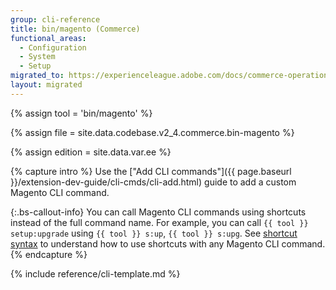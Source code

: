 ```yaml
---
group: cli-reference
title: bin/magento (Commerce)
functional_areas:
  - Configuration
  - System
  - Setup
migrated_to: https://experienceleague.adobe.com/docs/commerce-operations/reference/commerce-on-premises.html
layout: migrated
---
```

<!-- All the assigned and captured content is used in the included template -->
{% assign tool = 'bin/magento' %}

{% assign file = site.data.codebase.v2_4.commerce.bin-magento %}

{% assign edition = site.data.var.ee %}

{% capture intro %}
Use the ["Add CLI commands"]({{ page.baseurl }}/extension-dev-guide/cli-cmds/cli-add.html) guide to add a custom Magento CLI command.

 {:.bs-callout-info}
You can call Magento CLI commands using shortcuts instead of the full command name. For example, you can call `{{ tool }} setup:upgrade` using `{{ tool }} s:up`, `{{ tool }} s:upg`. See [shortcut syntax](https://symfony.com/doc/current/components/console/usage.html#shortcut-syntax) to understand how to use shortcuts with any Magento CLI command.
{% endcapture %}

<!-- The template to render with above values -->
{% include reference/cli-template.md %}